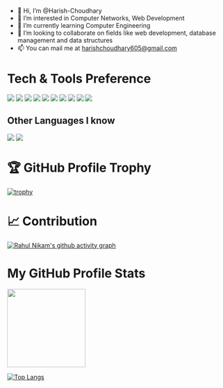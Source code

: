 - 👋 Hi, I’m @Harish-Choudhary
- 👀 I’m interested in Computer Networks, Web Development
- 🌱 I’m currently learning Computer Engineering
- 💞️ I’m looking to collaborate on fields like web development, database management and data structures
- 📫 You can mail me at harishchoudhary605@gmail.com

<!---
Harish-Choudhary/Harish-Choudhary is a ✨ special ✨ repository because its `README.md` (this file) appears on your GitHub profile.
You can click the Preview link to take a look at your changes.
--->
# Tech & Tools Preference

<img src="https://img.shields.io/badge/-JavaScript-eed718?style=flat&logo=javascript&logoColor=ffffff"> <img src="https://img.shields.io/badge/-React-000000?style=flat&logo=react&logoColor=00c8ff">
<img src="https://img.shields.io/badge/-Express.js-787878?style=flat">
<img src="https://img.shields.io/badge/-Node.js-3C873A?style=flat&logo=Node.js&logoColor=white">
<img src="https://img.shields.io/badge/-MySQL-F29111?style=flat&logo=mysql&logoColor=FFFFFF">
<img src = "https://img.shields.io/badge/-HTML5-E34F26?style=flat&logo=html5&logoColor=white"> <img src = "https://img.shields.io/badge/-CSS3-1572B6?style=flat&logo=css3&logoColor=white">
<img src="http://img.shields.io/badge/-Git-F1502F?style=flat&logo=git&logoColor=FFFFFF">
<img src="http://img.shields.io/badge/-Github-000000?style=flat&logo=github&logoColor=FFFFFF">
<img src="http://img.shields.io/badge/-VS%20Code-007ACC?style=flat&logo=visual%20studio%20code&logoColor=white">


## Other Languages I know
<img src="https://img.shields.io/badge/-C%20&%20C++-659ad2?style=flat&logo=c%2B%2B&logoColor=ffffff"> <img src="https://img.shields.io/badge/-Python-black?style=flat&logo=python&logoColor=white">


# 🏆 GitHub Profile Trophy
[![trophy](https://github-profile-trophy.vercel.app/?username=Harish-Choudhary&theme=dracula&title=Commits)](https://github.com/Harish-Choudhary)

# 📈 Contribution
[![Rahul Nikam's github activity graph](https://activity-graph.herokuapp.com/graph?username=Harish-Choudhary&theme=react-dark)](https://github.com/Harish-Choudhary)

# My GitHub Profile Stats
<img height="180em" src="https://github-readme-stats.vercel.app/api?username=Harish-Choudhary&hide=contribs,prs&theme=radical&show_icons=true&hide_border=true&&count_private=true&include_all_commits=true" />

[![Top Langs](https://github-readme-stats.vercel.app/api/top-langs/?username=Harish-Choudhary)](https://github.com/Harish-Choudhary)

